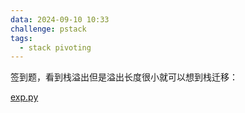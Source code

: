 ```yaml
---
data: 2024-09-10 10:33
challenge: pstack
tags:
  - stack pivoting
---
```


签到题，看到栈溢出但是溢出长度很小就可以想到栈迁移：

[exp.py](./exp.py)
